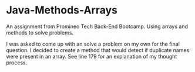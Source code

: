 # Java-Methods-Arrays
An assignment from Promineo Tech Back-End Bootcamp. Using arrays and methods to solve problems.

I was asked to come up with an solve a problem on my own for the final question. I decided to create a method that would detect if duplicate names were present in an array. See line 179 for an explanation of my thought process.
